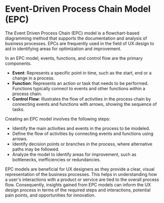 # Event-Driven Process Chain Model (EPC)

The Event Driven Process Chain (EPC) model is a flowchart-based diagramming method that supports the documentation and analysis of business processes. EPCs are frequently used in the field of UX design to aid in identifying areas for optimization and improvement.

In an EPC model, events, functions, and control flow are the primary components.

* **Event**: Represents a specific point in time, such as the start, end or a change in a process.
* **Function**: Represents an action or task that needs to be performed. Functions typically connect to events and other functions within a process chain.
* **Control Flow**: Illustrates the flow of activities in the process chain by connecting events and functions with arrows, showing the sequence of tasks.

Creating an EPC model involves the following steps:
- Identify the main activities and events in the process to be modeled.
- Define the flow of activities by connecting events and functions using arrows.
- Identify decision points or branches in the process, where alternative paths may be followed.
- Analyze the model to identify areas for improvement, such as bottlenecks, inefficiencies or redundancies.

EPC models are beneficial for UX designers as they provide a clear, visual representation of the business processes. This helps in understanding how a user's interactions with a product or service are tied to the overall process flow. Consequently, insights gained from EPC models can inform the UX design process in terms of the required steps and interactions, potential pain points, and opportunities for innovation.